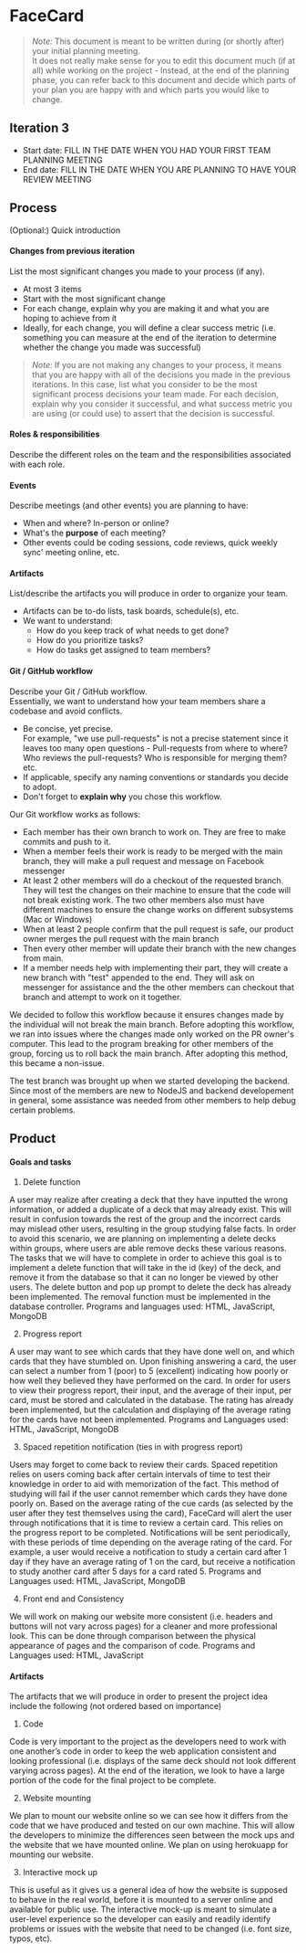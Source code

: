 ﻿# FaceCard

 > _Note:_ This document is meant to be written during (or shortly after) your initial planning meeting.     
 > It does not really make sense for you to edit this document much (if at all) while working on the project - Instead, at the end of the planning phase, you can refer back to this document and decide which parts of your plan you are happy with and which parts you would like to change.


## Iteration 3

 * Start date: FILL IN THE DATE WHEN YOU HAD YOUR FIRST TEAM PLANNING MEETING
 * End date: FILL IN THE DATE WHEN YOU ARE PLANNING TO HAVE YOUR REVIEW MEETING

## Process

(Optional:) Quick introduction

#### Changes from previous iteration

List the most significant changes you made to your process (if any).

 * At most 3 items
 * Start with the most significant change
 * For each change, explain why you are making it and what you are hoping to achieve from it
 * Ideally, for each change, you will define a clear success metric (i.e. something you can measure at the end of the iteration to determine whether the change you made was successful)

 > *Note:* If you are not making any changes to your process, it means that you are happy with all of the decisions you made in the previous iterations.
 > In this case, list what you consider to be the most significant process decisions your team made. For each decision, explain why you consider it successful, and what success metric you are using (or could use) to assert that the decision is successful.

#### Roles & responsibilities

Describe the different roles on the team and the responsibilities associated with each role.

#### Events

Describe meetings (and other events) you are planning to have:

 * When and where? In-person or online?
 * What's the **purpose** of each meeting?
 * Other events could be coding sessions, code reviews, quick weekly sync' meeting online, etc.

#### Artifacts

List/describe the artifacts you will produce in order to organize your team.       

 * Artifacts can be to-do lists, task boards, schedule(s), etc.
 * We want to understand:
   * How do you keep track of what needs to get done?
   * How do you prioritize tasks?
   * How do tasks get assigned to team members?

#### Git / GitHub workflow

Describe your Git / GitHub workflow.     
Essentially, we want to understand how your team members share a codebase and avoid conflicts.

 * Be concise, yet precise.      
For example, "we use pull-requests" is not a precise statement since it leaves too many open questions - Pull-requests from where to where? Who reviews the pull-requests? Who is responsible for merging them? etc.
 * If applicable, specify any naming conventions or standards you decide to adopt.
 * Don't forget to **explain why** you chose this workflow.

 Our Git workflow works as follows:
- Each member has their own branch to work on. They are free to make commits and push to it.
- When a member feels their work is ready to be merged with the main branch, they will make a pull request and message on Facebook messenger
- At least 2 other members will do a checkout of the requested branch. They will test the changes on their machine to ensure that the code will not break existing work. The two other members also must have different machines to ensure the change works on different subsystems (Mac or Windows)
- When at least 2 people confirm that the pull request is safe, our product owner merges the pull request with the main branch
- Then every other member will update their branch with the new changes from main.
- If a member needs help with implementing their part, they will create a new branch with "test" appended to the end. They will ask on messenger for assistance and the the other members can checkout that branch and attempt to work on it together.


We decided to follow this workflow because it ensures changes made by the individual will not break the main branch. Before adopting this workflow, we ran into issues where the changes made only worked on the PR owner's computer. This lead to the program breaking for other members of the group, forcing us to roll back the main branch. After adopting this method, this became a non-issue. 

The test branch was brought up when we started developing the backend. Since most of the members are new to NodeJS and backend developement in general, some assistance was needed from other members to help debug certain problems.

## Product

#### Goals and tasks

1) Delete function 

A user may realize after creating a deck that they have inputted the wrong information, or added a duplicate of a deck that may already exist. This will result in confusion towards the rest of the group and the incorrect cards may mislead other users, resulting in the group studying false facts. In order to avoid this scenario, we are planning on implementing a delete decks within groups, where users are able remove decks these various reasons. The tasks that we will have to complete in order to achieve this goal is to implement a delete function that will take in the id (key) of the deck, and remove it from the database so that it can no longer be viewed by other users. The delete button and pop up prompt to delete the deck has already been implemented. The removal function must be implemented in the database controller. 
Programs and languages used: HTML, JavaScript, MongoDB

2) Progress report

A user may want to see which cards that they have done well on, and which cards that they have stumbled on. Upon finishing answering a card, the user can select a number from 1 (poor) to 5 (excellent) indicating how poorly or how well they believed they have performed on the card. In order for users to view their progress report, their input, and the average of their input, per card, must be stored and calculated in the database. The rating has already been implemented, but the calculation and displaying of the average rating for the cards have not been implemented.
Programs and Languages used: HTML, JavaScript, MongoDB  

3) Spaced repetition notification (ties in with progress report)

Users may forget to come back to review their cards. Spaced repetition relies on users coming back after certain intervals of time to test their knowledge in order to aid with memorization of the fact. This method of studying will fail if the user cannot remember which cards they have done poorly on. Based on the average rating of the cue cards (as selected by the user after they test themselves using the card), FaceCard will alert the user through notifications that it is time to review a certain card. This relies on the progress report to be completed. Notifications will be sent periodically, with these periods of time depending on the average rating of the card. For example, a user would receive a notification to study a certain card after 1 day if they have an average rating of 1 on the card, but receive a notification to study another card after 5 days for a card rated 5.
Programs and Languages used: HTML, JavaScript, MongoDB  

4) Front end and Consistency 

We will work on making our website more consistent (i.e. headers and buttons will not vary across pages) for a cleaner and more professional look. This can be done through comparison between the physical appearance of pages and the comparison of code. 
Programs and Languages used: HTML, JavaScript

#### Artifacts

The artifacts that we will produce in order to present the project idea include the following (not ordered based on importance)

1) Code

Code is very important to the project as the developers need to work with one another’s code in order to keep the web application consistent and looking professional (i.e. displays of the same deck should not look different varying across pages). At the end of the iteration, we look to have a large portion of the code for the final project to be complete.

2) Website mounting

We plan to mount our website online so we can see how it differs from the code that we have produced and tested on our own machine. This will allow the developers to minimize the differences seen between the mock ups and the website that we have mounted online. We plan on using herokuapp for mounting our website.

3) Interactive mock up

This is useful as it gives us a general idea of how the website is supposed to behave in the real world, before it is mounted to a server online and available for public use. The interactive mock-up is meant to simulate a user-level experience so the developer can easily and readily identify problems or issues with the website that need to be changed (i.e. font size, typos, etc).  
